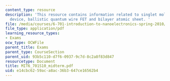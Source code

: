 ```yaml
---
content_type: resource
description: 'This resource contains information related to singlet molecule two-terminal
  device, ballistic quantum wire FET and bilayer atomic sheet. '
file: /media/courses/6-701-introduction-to-nanoelectronics-spring-2010/e14cbc6259aca8ac36b3647ce16562b4_MIT6_701S10_midterm.pdf
file_type: application/pdf
learning_resource_types:
- Exams
ocw_type: OCWFile
parent_title: Exams
parent_type: CourseSection
parent_uid: 93b5c110-d7f6-0937-9c7d-8c2a8f83d847
resourcetype: Document
title: MIT6_701S10_midterm.pdf
uid: e14cbc62-59ac-a8ac-36b3-647ce16562b4
---
```

